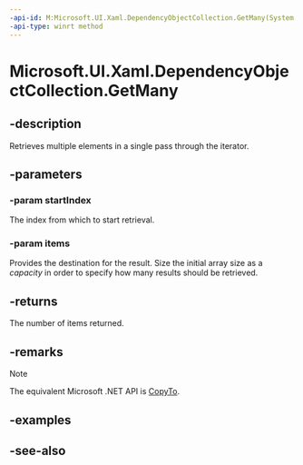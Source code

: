 ```yaml
---
-api-id: M:Microsoft.UI.Xaml.DependencyObjectCollection.GetMany(System.UInt32,Microsoft.UI.Xaml.DependencyObject[])
-api-type: winrt method
---
```


<!-- Method syntax
public uint GetMany(System.UInt32 startIndex, Microsoft.UI.Xaml.DependencyObject[] items)
-->

# Microsoft.UI.Xaml.DependencyObjectCollection.GetMany

## -description

Retrieves multiple elements in a single pass through the iterator.

## -parameters

### -param startIndex

The index from which to start retrieval.

### -param items

Provides the destination for the result. Size the initial array size as a _capacity_ in order to specify how many results should be retrieved.

## -returns

The number of items returned.

## -remarks

> [!NOTE]
> The equivalent Microsoft .NET API is [CopyTo](dependencyobjectcollection_copyto.md).

## -examples

## -see-also
